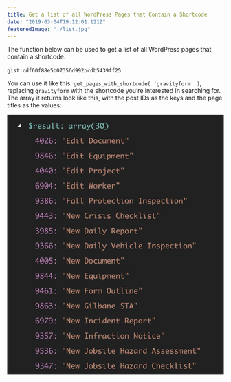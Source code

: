 ```yaml
---
title: Get a list of all WordPress Pages that Contain a Shortcode
date: "2019-03-04T19:12:01.121Z"
featuredImage: "./list.jpg"
---
```


The function below can be used to get a list of all WordPress pages that contain a shortcode.

`gist:cdf60f88e5b07356d992bcdb5439ff25`

You can use it like this: `get_pages_with_shortcode( 'gravityform' )`, replacing `gravityform` with the shortcode you’re interested in searching for. The array it returns look like this, with the post IDs as the keys and the page titles as the values:

![Pages with shortcode](./pages-with-shortcode.jpg)
